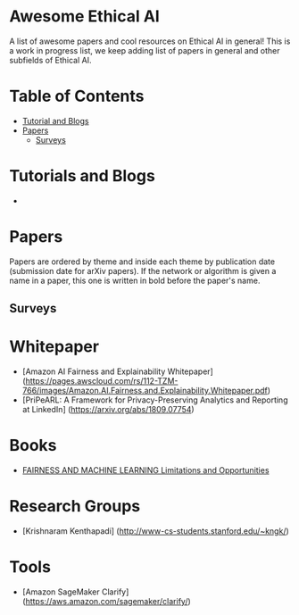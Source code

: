 # Awesome Ethical AI
A list of awesome papers and cool resources on Ethical AI in general! 
This is a work in progress list, we keep adding list of papers in general and other subfields of Ethical AI.

# Table of Contents

* [Tutorial and Blogs](#tutorials-and-blogs)
* [Papers](#papers)
  * [Surveys](#surveys)
   

# Tutorials and Blogs 
* 
# Papers

Papers are ordered by theme and inside each theme by publication date (submission date for arXiv papers). If the network or algorithm is given a name in a paper, this one is written in bold before the paper's name.

## Surveys

# Whitepaper
* [Amazon AI Fairness and Explainability Whitepaper] (https://pages.awscloud.com/rs/112-TZM-766/images/Amazon.AI.Fairness.and.Explainability.Whitepaper.pdf)
* [PriPeARL: A Framework for Privacy-Preserving Analytics and Reporting at LinkedIn] (https://arxiv.org/abs/1809.07754)

# Books

* [FAIRNESS AND MACHINE LEARNING Limitations and Opportunities](https://fairmlbook.org/pdf/fairmlbook.pdf)

# Research Groups
* [Krishnaram Kenthapadi] (http://www-cs-students.stanford.edu/~kngk/)

# Tools
* [Amazon SageMaker Clarify] (https://aws.amazon.com/sagemaker/clarify/)

